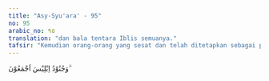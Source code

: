 ```yaml
---
title: "Asy-Syu'ara' - 95"
no: 95
arabic_no: ٩٥
translation: "dan bala tentara Iblis semuanya."
tafsir: "Kemudian orang-orang yang sesat dan telah ditetapkan sebagai penghuni neraka dijungkirkan bersama-sama pimpinan mereka dan tentara iblis seluruhnya. Tentara iblis dalam ayat ini dimaksudkan ialah orang-orang yang suka mengikuti perbuatan maksiat. Baik mereka yang mengikuti atau pemimpin yang diikuti sama-sama dilemparkan ke dalamnya."
---
```


وَجُنُوْدُ اِبْلِيْسَ اَجْمَعُوْنَ ۗ  
